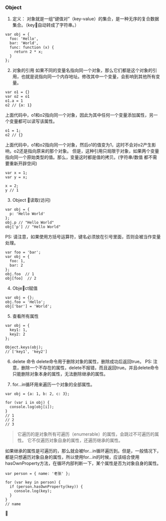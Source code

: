 ### Object

1. 定义： 对象就是一组“键值对”（key-value）的集合，是一种无序的复合数据集合。（key自动转成了字符串。）
```
var obj = {
  foo: 'Hello',
  bar: 'World',
  func: function (x) {
    return 2 * x;
  }
};
```
2. 对象的引用
如果不同的变量名指向同一个对象，那么它们都是这个对象的引用，也就是说指向同一个内存地址。修改其中一个变量，会影响到其他所有变量。

```
var o1 = {}
var o2 = o1
o1.a = 1
o2 // {a: 1}
```
上面代码中，o1和o2指向同一个对象，因此为其中任何一个变量添加属性，另一个变量都可以读写该属性。

```
o1 = 1;
o2 // {}
```
上面代码中，o1和o2指向同一个对象，然后o1的值变为1，这时不会对o2产生影响，o2还是指向原来的那个对象。
但是，这种引用只局限于对象，如果两个变量指向同一个原始类型的值。那么，变量这时都是值的拷贝。(字符串/数值 都不需要重新开辟空间)
```
var x = 1;
var y = x;

x = 2;
y // 1
```

3. Object 读取(访问)
```
var obj = {
  p: 'Hello World'
};
obj.p // "Hello World"
obj['p'] // "Hello World"
```
PS: 请注意，如果使用方括号运算符，键名必须放在引号里面，否则会被当作变量处理。
```
var foo = 'bar';
var obj = {
  foo: 1,
  bar: 2
};
obj.foo  // 1
obj[foo]  // 2
```

4. Object赋值
```
var obj = {};
obj.foo = 'Hello';
obj['bar'] = 'World';
```

5. 查看所有属性
```
var obj = {
  key1: 1,
  key2: 2
};

Object.keys(obj);
// ['key1', 'key2']
```

6. delete 命令
delete命令用于删除对象的属性，删除成功后返回true。
PS: 注意，删除一个不存在的属性，delete不报错，而且返回true。并且delete命令只能删除对象本身的属性，无法删除继承的属性。

7. for...in循环用来遍历一个对象的全部属性。
```
var obj = {a: 1, b: 2, c: 3};

for (var i in obj) {
  console.log(obj[i]);
}
// 1
// 2
// 3
```

> 它遍历的是对象所有可遍历（enumerable）的属性，会跳过不可遍历的属性。
它不仅遍历对象自身的属性，还遍历继承的属性。


如果继承的属性是可遍历的，那么就会被for...in循环遍历到。但是，一般情况下，都是只想遍历对象自身的属性，所以使用for...in的时候，应该结合使用hasOwnProperty方法，在循环内部判断一下，某个属性是否为对象自身的属性。
```
var person = { name: '老张' };

for (var key in person) {
  if (person.hasOwnProperty(key)) {
    console.log(key);
  }
}
// name
```








